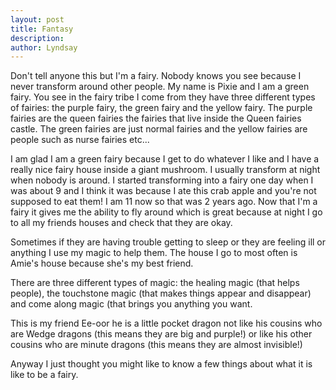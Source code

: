 ```yaml
---
layout: post
title: Fantasy
description:
author: Lyndsay
---
```

Don't tell anyone this but I'm a fairy. Nobody knows you see because I never transform around other people. My name is Pixie and I am a green fairy. You see in the fairy tribe I come from they have three different types of fairies: the purple fairy, the green fairy and the yellow fairy. The purple fairies are the queen fairies the fairies that live inside the Queen fairies castle. The green fairies are just normal fairies and the yellow fairies are people such as nurse fairies etc...

 
I am glad I am a green fairy because I get to do whatever I like and I have a really nice fairy house inside a giant mushroom. I usually transform at night when nobody is around. I started transforming into a fairy one day when I was about 9 and I think it was because I ate this crab apple and you're not supposed to eat them! I am 11 now so that was 2 years ago. Now that I'm a fairy it gives me the ability to fly around which is great because at night I go to all my friends houses and check that they are okay.

Sometimes if they are having trouble getting to sleep or they are feeling ill or anything I use my magic to help them. The house I go to most often is Amie's house because she's my best friend.

There are three different types of magic: the healing magic (that helps people), the touchstone magic (that makes things appear and disappear) and come along magic (that brings you anything you want.


This is my friend Ee-oor he is a little pocket dragon not like his cousins who are Wedge dragons (this means they are big and purple!) or like his other cousins who are minute dragons (this means they are almost invisible!)

Anyway I just thought you might like to know a few things about what it is like to be a fairy.